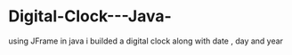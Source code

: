 # Digital-Clock---Java-
using JFrame in java i builded a digital clock along with date , day and year
